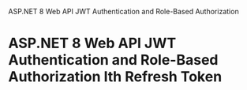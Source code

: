 
 ASP.NET 8 Web API JWT Authentication and Role-Based Authorization


# ASP.NET 8 Web API JWT Authentication and Role-Based Authorization Ith Refresh Token





